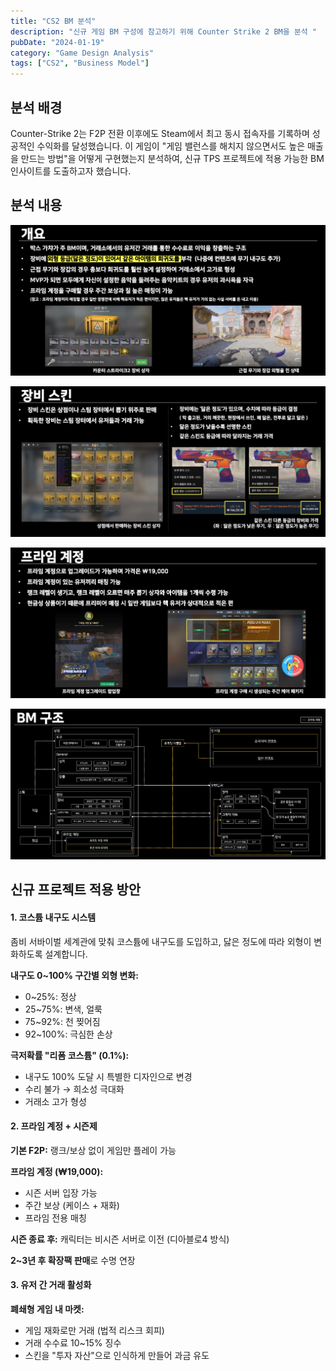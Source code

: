 ```yaml
---
title: "CS2 BM 분석"
description: "신규 게임 BM 구성에 참고하기 위해 Counter Strike 2 BM을 분석 "
pubDate: "2024-01-19"
category: "Game Design Analysis"
tags: ["CS2", "Business Model"]
---
```


## 분석 배경

Counter-Strike 2는 F2P 전환 이후에도 Steam에서 최고 동시 접속자를 기록하며 성공적인 수익화를 달성했습니다. 이 게임이 "게임 밸런스를 해치지 않으면서도 높은 매출을 만드는 방법"을 어떻게 구현했는지 분석하여, 신규 TPS 프로젝트에 적용 가능한 BM 인사이트를 도출하고자 했습니다.



## 분석 내용

![image-20251002153740032](../../../../public/images/project-CS2-BM-1.png)

![image-20251002154016763](../../../../public/images/project-CS2-BM-2.png)

![image-20251002154041082](../../../../public/images/project-CS2-BM-3.png)

![image-20251002154056173](../../../../public/images/project-CS2-BM-4.png)

## 신규 프로젝트 적용 방안

#### 1. 코스튬 내구도 시스템

좀비 서바이벌 세계관에 맞춰 코스튬에 내구도를 도입하고, 닳은 정도에 따라 외형이 변화하도록 설계합니다.

**내구도 0~100% 구간별 외형 변화:**

- 0~25%: 정상
- 25~75%: 변색, 얼룩
- 75~92%: 천 찢어짐
- 92~100%: 극심한 손상

**극저확률 "리폼 코스튬" (0.1%):**

- 내구도 100% 도달 시 특별한 디자인으로 변경
- 수리 불가 → 희소성 극대화
- 거래소 고가 형성

#### 2. 프라임 계정 + 시즌제

**기본 F2P:** 랭크/보상 없이 게임만 플레이 가능

**프라임 계정 (₩19,000):**

- 시즌 서버 입장 가능
- 주간 보상 (케이스 + 재화)
- 프라임 전용 매칭

**시즌 종료 후:** 캐릭터는 비시즌 서버로 이전 (디아블로4 방식)

**2~3년 후 확장팩 판매**로 수명 연장

#### 3. 유저 간 거래 활성화

**폐쇄형 게임 내 마켓:**

- 게임 재화로만 거래 (법적 리스크 회피)
- 거래 수수료 10~15% 징수
- 스킨을 "투자 자산"으로 인식하게 만들어 과금 유도

## 
